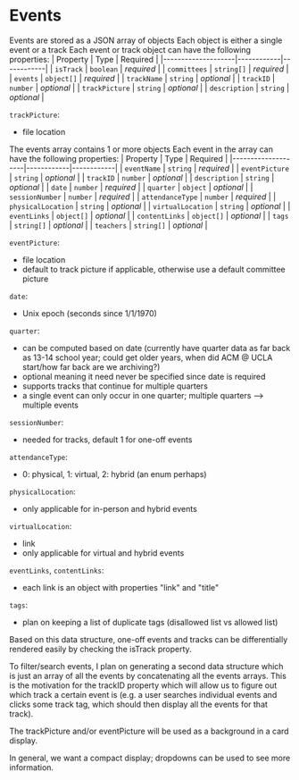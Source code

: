 # Events
Events are stored as a JSON array of objects
Each object is either a single event or a track
Each event or track object can have the following properties:
| Property           | Type       | Required   |
|--------------------|------------|------------|
| `isTrack`          | `boolean`  | *required* |
| `committees`       | `string[]` | *required* |
| `events`           | `object[]` | *required* |
| `trackName`        | `string`   | *optional* |
| `trackID`          | `number`   | *optional* |
| `trackPicture`     | `string`   | *optional* |
| `description`      | `string`   | *optional* |

`trackPicture`:
- file location

The events array contains 1 or more objects
Each event in the array can have the following properties:
| Property           | Type       | Required   |
|--------------------|------------|------------|
| `eventName`        | `string`   | *required* |
| `eventPicture`     | `string`   | *optional* |
| `trackID`          | `number`   | *optional* |
| `description`      | `string`   | *optional* |
| `date`             | `number`   | *required* |
| `quarter`          | `object`   | *optional* |
| `sessionNumber`    | `number`   | *required* |
| `attendanceType`   | `number`   | *required* |
| `physicalLocation` | `string`   | *optional* |
| `virtualLocation`  | `string`   | *optional* |
| `eventLinks`       | `object[]` | *optional* |
| `contentLinks`     | `object[]` | *optional* |
| `tags`             | `string[]` | *optional* |
| `teachers`         | `string[]` | *optional* |

`eventPicture`:
- file location
- default to track picture if applicable, otherwise use a default committee picture

`date`:
- Unix epoch (seconds since 1/1/1970)

`quarter`:
- can be computed based on date (currently have quarter data as far back as 13-14 school year; could get older years, when did ACM @ UCLA start/how far back are we archiving?)
- optional meaning it need never be specified since date is required
- supports tracks that continue for multiple quarters
- a single event can only occur in one quarter; multiple quarters --> multiple events

`sessionNumber`:
- needed for tracks, default 1 for one-off events

`attendanceType`:
- 0: physical, 1: virtual, 2: hybrid (an enum perhaps)

`physicalLocation`:
- only applicable for in-person and hybrid events

`virtualLocation`:
- link
- only applicable for virtual and hybrid events

`eventLinks`, `contentLinks`:
- each link is an object with properties "link" and "title"

`tags`:
- plan on keeping a list of duplicate tags (disallowed list vs allowed list)

Based on this data structure, one-off events and tracks can be differentially rendered easily by checking the isTrack property.

To filter/search events, I plan on generating a second data structure which is just an array of all the events by concatenating all the events arrays. This is the motivation for the trackID property which will allow us to figure out which track a certain event is (e.g. a user searches individual events and clicks some track tag, which should then display all the events for that track).

The trackPicture and/or eventPicture will be used as a background in a card display.

In general, we want a compact display; dropdowns can be used to see more information.